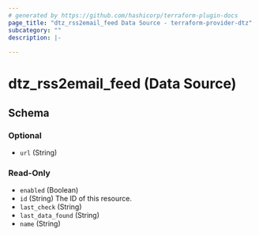 ```yaml
---
# generated by https://github.com/hashicorp/terraform-plugin-docs
page_title: "dtz_rss2email_feed Data Source - terraform-provider-dtz"
subcategory: ""
description: |-
  
---
```


# dtz_rss2email_feed (Data Source)





<!-- schema generated by tfplugindocs -->
## Schema

### Optional

- `url` (String)

### Read-Only

- `enabled` (Boolean)
- `id` (String) The ID of this resource.
- `last_check` (String)
- `last_data_found` (String)
- `name` (String)

